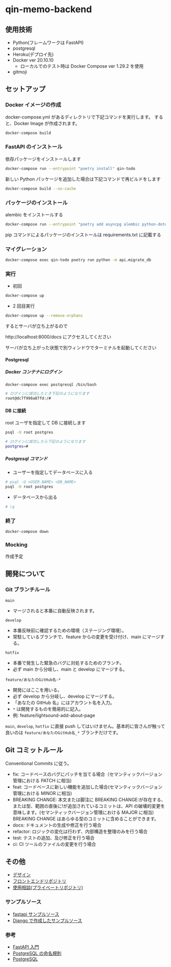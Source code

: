 # qin-memo-backend

## 使用技術

- Python(フレームワークは FastAPI)
- postgresql
- Heroku(デプロイ先)
- Docker ver 20.10.10
  - ローカルでのテスト時は Docker Compose ver 1.29.2 を使用
- gitmoji

## セットアップ

### Docker イメージの作成

docker-compose.yml があるディレクトリで下記コマンドを実行します。
すると、Docker Image が作成されます。

```bash
docker-compose build
```

### FastAPI のインストール

依存パッケージをインストールします

```bash
docker-compose run --entrypoint "poetry install" qin-todo
```

新しい Python パッケージを追加した場合は下記コマンドで再ビルドをします

```bash
docker-compose build --no-cache
```

### パッケージのインストール

alembic をインストールする

```bash
docker-compose run --entrypoint "poetry add asyncpg alembic python-dotenv" qin-todo
```

pip コマンドによるパッケージのインストールは requirements.txt に記載する

### マイグレーション

```bash
docker-compose exec qin-todo poetry run python -m api.migrate_db
```

### 実行

- 初回

```bash
docker-compose up
```

- 2 回目実行

```bash
docker-compose up --remove-orphans
```

するとサーバが立ち上がるので

http://localhost:8000/docs にアクセスしてください

サーバが立ち上がった状態で別ウィンドウでターミナルを起動してください

#### Postgresql

##### Docker コンテナにログイン

```bash
docker-compose exec postqresql /bin/bash
```

```bash
# ログインに成功したとき下記のようになります
root@dc7f998a87fd:/#
```

#### DB に接続

root ユーザを指定して DB に接続します

```bash
psql -U root postgres
```

```bash
# ログインに成功したら下記のようになります
postgres=#
```

##### Postgresql コマンド

- ユーザーを指定してデータベースに入る

```bash
# psql -U <USER_NAME> <DB_NAME>
psql -U root postgres
```

- データベースから出る

```bash
# \q
```

### 終了

```bash
docker-compose down
```

### Mocking

作成予定

## 開発について

### Git ブランチルール

`main`

- マージされると本番に自動反映されます。

`develop`

- 本番反映前に確認するための環境（ステージング環境）。
- 常駐しているブランチで、feature からの変更を受け付け、main にマージする。

`hotfix`

- 本番で発生した緊急のバグに対処するためのブランチ。
- 必ず main から分岐し、main と develop にマージする。

`feature/あなたのGitHub名-*`

- 開発にはここを用いる。
- 必ず develop から分岐し、develop にマージする。
- 「あなたの GitHub 名」にはアカウント名を入力。
- `*` は開発するものを簡易的に記入。
- 例: feature/lightsound-add-about-page

`main`, `develop`, `hotfix` に直接 push してはいけません。基本的に皆さんが触って良いのは `feature/あなたのGitHub名_*` ブランチだけです。

## Git コミットルール

Conventional Commits に従う。

- fix: コードベースのバグにパッチを当てる場合（セマンティックバージョン管理における PATCH に相当)
- feat: コードベースに新しい機能を追加した場合(セマンティックバージョン管理における MINOR に相当)
- BREAKING CHANGE: 本文または脚注に BREAKING CHANGE:が存在する、または型、範囲の直後に!が追加されているコミットは、API の破壊的変更を意味します。(セマンティックバージョン管理における MAJOR に相当) BREAKING CHANGE はあらゆる型のコミットに含めることができます。
- docs: ドキュメントの生成や修正を行う場合
- refactor: ロジックの変化は行わず、内部構造を整理のみを行う場合
- test: テストの追加、及び修正を行う場合
- ci: CI ツールのファイルの変更を行う場合

## その他

- [デザイン](https://www.figma.com/file/SNPCXNu0V6k6wHS4piYyS2/Qin-Todo?node-id=0%3A1)
- [フロントエンドリポジトリ](https://github.com/mo-ri-regen/qin-todo-frontend)
- [使用相談(プライベートリポジトリ)](https://github.com/qin-salon/qin-todo-backend/issues/1)

### サンプルソース

- [fastapi サンプルソース](https://github.com/takasaki376/fast-task-docker)
- [Django で作成したサンプルソース](https://github.com/gotoh-poclab/docker-django-api)

### 参考

- [FastAPI 入門](https://zenn.dev/sh0nk/books/537bb028709ab9)
- [PostgreSQL の命名規則](https://dev.appswingby.com/sql/postgresql%E3%81%AE%E5%91%BD%E5%90%8D%E8%A6%8F%E5%89%87/)
- [PostgreSQL](よく使うコマンドまとめ)

